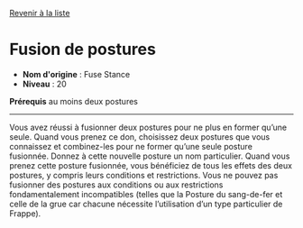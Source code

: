 [Revenir à la liste](list.md)

# Fusion de postures

 * **Nom d'origine** : Fuse Stance
 * **Niveau** : 20


<p><strong>Prérequis</strong> au moins deux postures</p>
<hr>
<p>Vous avez réussi à fusionner deux postures pour ne plus en former qu’une seule. Quand vous prenez ce don, choisissez deux postures que vous connaissez et combinez-les pour ne former qu’une seule posture fusionnée. Donnez à cette nouvelle posture un nom particulier. Quand vous prenez cette posture fusionnée, vous bénéficiez de tous les effets des deux postures, y compris leurs conditions et restrictions. Vous ne pouvez pas fusionner des postures aux conditions ou aux restrictions fondamentalement incompatibles (telles que la Posture du sang-de-fer et celle de la grue car chacune nécessite l’utilisation d’un type particulier de Frappe).</p>